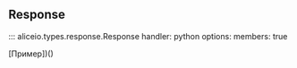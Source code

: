## Response

::: aliceio.types.response.Response
    handler: python
    options:
      members: true

[Пример])()

